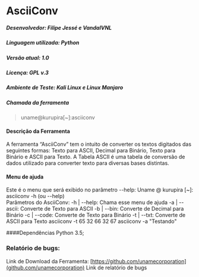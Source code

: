 # AsciiConv
##### Desenvolvedor: Filipe Jessé e VandalVNL
##### Linguagem utilizada: Python
##### Versão atual: 1.0
##### Licença: GPL v.3
##### Ambiente de Teste: Kali Linux e Linux Manjaro

##### Chamada da ferramenta
>uname@kurupira[~]:asciiconv

#### Descrição da Ferramenta
A ferramenta “AsciiConv” tem o intuito de converter os textos digitados das seguintes formas: Texto para ASCII, Decimal para Binário, Texto para Binário e ASCII para Texto. A Tabela ASCII é uma tabela de conversão de dados utilizado para converter texto para diversas bases distintas. 

#### Menu de ajuda
Este é o menu que será exibido no parâmetro --help:
Uname @ kurupira [~]: asciiconv -h (ou --help)  
Parâmetros do AsciiConv:
-h | --help: 	Chama esse menu de ajuda
-a | --ascii: 	Converte de Texto para ASCII
-b | --bin: 	Converte de Decimal para Binário
-c | --code: 	Converte de Texto para Binário
-t | --txt: 	Converte de ASCII para Texto
asciiconv -t 65 32 66 32 67
asciiconv -a "Testando"

####Dependências
Python 3.5;         

### Relatório de bugs:
Link de Download da Ferramenta: [https://github.com/unamecorporation](github.com/unamecorporation) 
Link de relatório de bugs
